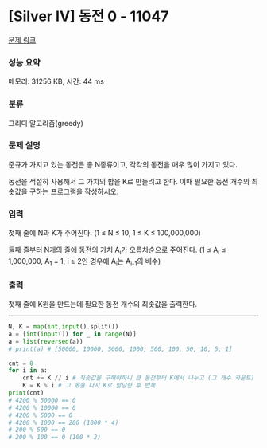 # [Silver IV] 동전 0 - 11047 

[문제 링크](https://www.acmicpc.net/problem/11047) 

### 성능 요약

메모리: 31256 KB, 시간: 44 ms

### 분류

그리디 알고리즘(greedy)

### 문제 설명

<p>준규가 가지고 있는 동전은 총 N종류이고, 각각의 동전을 매우 많이 가지고 있다.</p>

<p>동전을 적절히 사용해서 그 가치의 합을 K로 만들려고 한다. 이때 필요한 동전 개수의 최솟값을 구하는 프로그램을 작성하시오.</p>

### 입력 

 <p>첫째 줄에 N과 K가 주어진다. (1 ≤ N ≤ 10, 1 ≤ K ≤ 100,000,000)</p>

<p>둘째 줄부터 N개의 줄에 동전의 가치 A<sub>i</sub>가 오름차순으로 주어진다. (1 ≤ A<sub>i</sub> ≤ 1,000,000, A<sub>1</sub> = 1, i ≥ 2인 경우에 A<sub>i</sub>는 A<sub>i-1</sub>의 배수)</p>

### 출력 

 <p>첫째 줄에 K원을 만드는데 필요한 동전 개수의 최솟값을 출력한다.</p>

---

```python
N, K = map(int,input().split())
a = [int(input()) for _ in range(N)]
a = list(reversed(a))
# print(a) # [50000, 10000, 5000, 1000, 500, 100, 50, 10, 5, 1]

cnt = 0
for i in a:
    cnt += K // i # 최솟값을 구해야하니 큰 동전부터 K에서 나누고 (그 개수 카운트)
    K = K % i # 그 몫을 다시 K로 할당한 후 반복
print(cnt)
# 4200 % 50000 == 0
# 4200 % 10000 == 0
# 4200 % 5000 == 0
# 4200 % 1000 == 200 (1000 * 4)
# 200 % 500 == 0
# 200 % 100 == 0 (100 * 2)
```
